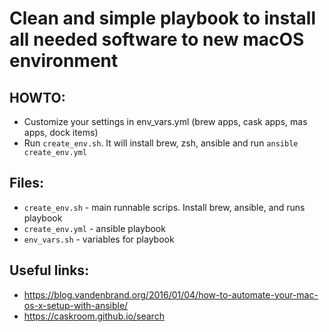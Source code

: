 # Clean and simple playbook to install all needed software to new macOS environment

## HOWTO:
* Customize your settings in env_vars.yml (brew apps, cask apps, mas apps, dock items)
* Run `create_env.sh`. It will install brew, zsh, ansible and run `ansible create_env.yml`

## Files:
* `create_env.sh` - main runnable scrips. Install brew, ansible, and runs playbook
* `create_env.yml` - ansible playbook
* `env_vars.sh` - variables for playbook


## Useful links:
* https://blog.vandenbrand.org/2016/01/04/how-to-automate-your-mac-os-x-setup-with-ansible/
* https://caskroom.github.io/search
